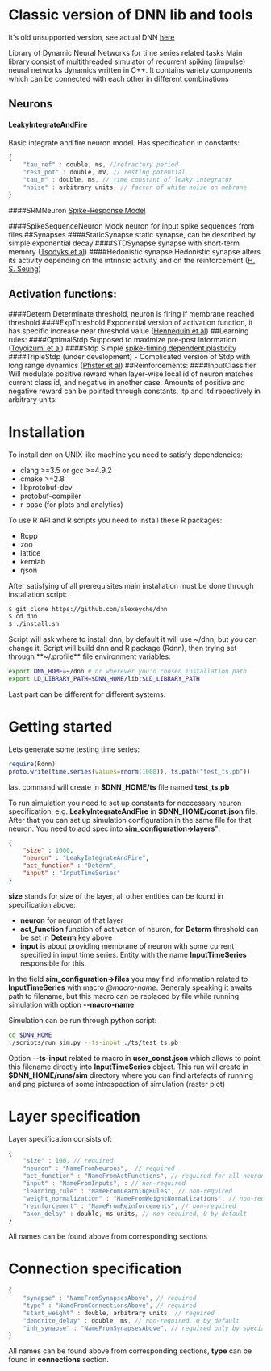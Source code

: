 # Classic version of DNN lib and tools
It's old unsupported version, see actual DNN [here](https://github.com/alexeyche/dnn)

Library of Dynamic Neural Networks for time series related tasks
Main library consist of multithreaded simulator of recurrent spiking (impulse) neural networks dynamics written in C++. It contains variety components which can be connected with each other in different combinations
## Neurons
#### LeakyIntegrateAndFire
Basic integrate and fire neuron model. Has specification in constants:
``` javascript
{
    "tau_ref" : double, ms, //refractory period
    "rest_pot" : double, mV, // resting potential
    "tau_m" : double, ms, // time constant of leaky integrator
    "noise" : arbitrary units, // factor of white noise on mebrane
}
```
####SRMNeuron
[Spike-Response Model](http://www.scholarpedia.org/article/Spike-response_model)

####SpikeSequenceNeuron
Mock neuron for input spike sequences from files
##Synapses
####StaticSynapse
static synapse, can be described by simple exponential decay 
####STDSynapse
synapse with short-term memory ([Tsodyks et al](https://scholar.google.ru/scholar?hl=ru&q=tsodyks+markram+1997&btnG=))
####Hedonistic synapse
Hedonistic synapse alters its activity depending on the intrinsic activity and on the reinforcement ([H. S. Seung](http://dx.doi.org/10.1016/S0896-6273(03)00761-X))
## Activation functions:
####Determ
Determinate threshold, neuron is firing if membrane reached threshold
####ExpThreshold
Exponential version of activation function, it has specific increase near threshold value ([Hennequin et al](http://www.ncbi.nlm.nih.gov/pmc/articles/PMC3001990/))
##Learning rules:
####OptimalStdp
Supposed to maximize pre-post information ([Toyoizumi et al](https://scholar.google.ru/citations?view_op=view_citation&hl=ru&user=wUcLR0QAAAAJ&citation_for_view=wUcLR0QAAAAJ:9yKSN-GCB0IC))
####Stdp
Simple [spike-timing dependent plasticity](http://www.scholarpedia.org/article/STDP)
####TripleStdp 
(under development) - Complicated version of Stdp with long range dynamics ([Pfister et al](https://scholar.google.ru/citations?view_op=view_citation&hl=ru&user=mzUYoLgAAAAJ&citation_for_view=mzUYoLgAAAAJ:u5HHmVD_uO8C))
##Reinforcements:
####InputClassifier
Will modulate positive reward when layer-wise local id of neuron matches current class id, and negative in another case. Amounts of positive and negative reward can be pointed through constants, ltp and ltd repectively in arbitrary units:

# Installation
To install dnn on UNIX like machine you need to satisfy dependencies:
* clang >=3.5 or gcc >=4.9.2
* cmake >=2.8
* libprotobuf-dev
* protobuf-compiler
* r-base (for plots and analytics)

To use R API and R scripts you need to install these R packages:
* Rcpp
* zoo
* lattice
* kernlab
* rjson

After satisfying of all prerequisites main installation must be done through installation script:
``` bash
$ git clone https://github.com/alexeyche/dnn
$ cd dnn
$ ./install.sh
```
Script will ask where to install dnn, by default it will use ~/dnn, but you can change it.
Script will build dnn and R package (Rdnn), then trying set through **~/.profile** file environment variables:
``` bash 
export DNN_HOME=~/dnn # or wherever you'd chosen installation path
export LD_LIBRARY_PATH=$DNN_HOME/lib:$LD_LIBRARY_PATH
```
Last part can be different for different systems.

# Getting started

Lets generate some testing time series:
``` R
require(Rdnn)
proto.write(time.series(values=rnorm(1000)), ts.path("test_ts.pb"))
```
last command will create in **$DNN_HOME/ts** file named **test_ts.pb**

To run simulation you need to set up constants for neccessary neuron specification, e.g. **LeakyIntegrateAndFire** in **$DNN_HOME/const.json** file. 
After that you can set up simulation configuration in the same file for that neuron. You need to add spec into **sim_configuration->layers**":
``` json
{
    "size" : 1000,
    "neuron" : "LeakyIntegrateAndFire",
    "act_function" : "Determ",
    "input" : "InputTimeSeries"
}
```
**size** stands for size of the layer, all other entities can be found in specification above: 
* **neuron** for neuron of that layer
* **act_function** function of activation of neuron, for **Determ** threshold can be set in **Determ** key above
* **input** is about providing membrane of neuron with some current specified in input time series. Entity with the name **InputTimeSeries** responsible for this.

In the field **sim_configuration->files** you may find information related to **InputTimeSeries** with macro *@macro-name*. Generaly speaking it awaits path to filename, but this macro can be replaced by file while running simulation with option **--macro-name**

Simulation can be run through python script:
```bash
cd $DNN_HOME
./scripts/run_sim.py --ts-input ./ts/test_ts.pb
```
Option **--ts-input** related to macro in **user_const.json** which allows to point this filename directly into **InputTimeSeries** object.
This run will create in **$DNN_HOME/runs/sim** directory where you can find artefacts of running and png pictures of some introspection of simulation (raster plot)


# Layer specification

Layer specification consists of:
```javascript
{
    "size" : 100, // required
    "neuron" : "NameFromNeurons",  // required
    "act_function" : "NameFromActFunctions", // required for all neurons with activation
    "input" : "NameFromInputs", : // non-required
    "learning_rule" : "NameFromLearningRules", // non-required
    "weight_normalization" : "NameFromWeightNormalizations", // non-required
    "reinforcement" : "NameFromReinforcements", // non-required
    "axon_delay" : double, ms units, // non-required, 0 by default
}
```
All names can be found above from corresponding sections

# Connection specification
```javascript
{
    "synapse" : "NameFromSynapsesAbove", // required
    "type" : "NameFromConnectionsAbove", // required
    "start_weight" : double, arbitrary units, // required
    "dendrite_delay" : double, ms, // non-required, 0 by default
    "inh_synapse" : "NameFromSynapsesAbove", // required only by special type of connections, e.g. DifferenceOfGaussians
}
```
All names can be found above from corresponding sections, **type** can be found in **connections** section.

